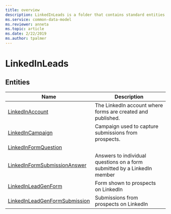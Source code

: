 ```yaml
---
title: overview
description: LinkedInLeads is a folder that contains standard entities related to the Common Data Model.
ms.service: common-data-model
ms.reviewer: anneta
ms.topic: article
ms.date: 2/22/2019
ms.author: tpalmer
---
```


# LinkedInLeads


## Entities

|Name|Description|
|---|---|
|[LinkedInAccount](LinkedInAccount.md)|The LinkedIn account where forms are created and published.  |
|[LinkedInCampaign](LinkedInCampaign.md)|Campaign used to capture submissions from prospects.  |
|[LinkedInFormQuestion](LinkedInFormQuestion.md)|  |
|[LinkedInFormSubmissionAnswer](LinkedInFormSubmissionAnswer.md)|Answers to individual questions on a form submitted by a LinkedIn member  |
|[LinkedInLeadGenForm](LinkedInLeadGenForm.md)|Form shown to prospects on LinkedIn  |
|[LinkedInLeadGenFormSubmission](LinkedInLeadGenFormSubmission.md)|Submissions from prospects on LinkedIn  |
